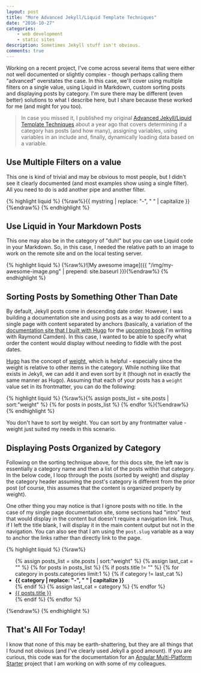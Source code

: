 ```yaml
---
layout: post
title: "More Advanced Jekyll/Liquid Template Techniques"
date: "2016-10-27"
categories: 
    - web development
    - static sites
description: Sometimes Jekyll stuff isn't obvious.
comments: true
---
```


Working on a recent project, I've come across several items that were either not well documented or slightly complex - though perhaps calling them "advanced" overstates the case. In this case, we'll cover using multiple filters on a single value, using Liquid in Markdown, custom sorting posts and displaying posts by category. I'm sure there may be different (even better) solutions to what I describe here, but I share because these worked for me (and might for you too).

> In case you missed it, I published my original [Advanced Jekyll/Liquid Template Techniques](https://remotesynthesis.com/blog/advanced-jekyll-templates) about a year ago that covers determining if a category has posts (and how many), assigning variables, using variables in an include and, finally, dynamically loading data based on a variable.<!--more-->

## Use Multiple Filters on a value

This one is kind of trivial and may be obvious to most people, but I didn't see it clearly documented (and most examples show using a single filter). All you need to do is add another pipe and another filter.

{% highlight liquid %}
{%raw%}{{ mystring | replace: "-", " " | capitalize  }}{%endraw%}
{% endhighlight %}

## Use Liquid in Your Markdown Posts

This one may also be in the category of "duh!" but you can use Liquid code in your Markdown. So, in this case, I needed the relative path to an image to work on the remote site and on the local testing server.

{% highlight liquid %}
{%raw%}![My awesome image]({{ "/img/my-awesome-image.png" | prepend: site.baseurl }}){%endraw%}
{% endhighlight %}

## Sorting Posts by Something Other Than Date

By default, Jekyll posts come in descending date order. However, I was building a documentation site and using posts as a way to add content to a single page with content separated by anchors (basically, a variation of the [documentation site that I built with Hugo](https://github.com/cfjedimaster/Static-Sites-Book/tree/master/ch4/docsite) for the [upcoming book](http://shop.oreilly.com/product/0636920051879.do) I'm writing with Raymond Camden). In this case, I wanted to be able to specify what order the content would display without needing to fiddle with the post dates.

[Hugo](https://gohugo.io/) has the concept of [weight](https://gohugo.io/templates/variables/), which is helpful - especially since the weight is relative to other items in the category. While nothing like that exists in Jekyll, we can add it and even sort by it (though not in exactly the same manner as Hugo). Assuming that each of your posts has a `weight` value set in its frontmatter, you can do the following:

{% highlight liquid %}
{%raw%}{% assign posts_list = site.posts | sort:"weight" %}
{% for posts in posts_list %}
{% endfor %}{%endraw%}
{% endhighlight %}

You don't have to sort by weight. You can sort by any frontmatter value - weight just suited my needs in this scenario.

## Displaying Posts Organized by Category

Following on the sorting technique above, for this docs site, the left nav is essentially a category name and then a list of the posts within that category. In the below code, I loop through the posts (sorted by weight) and display the category header assuming the post's category is different from the prior post (of course, this assumes that the content is organized properly by weight).

One other thing you may notice is that I ignore posts with no title. In the case of my single page documentation site, some sections had "intro" text that would display in the content but doesn't require a navigation link. Thus, if I left the title blank, I will display it in the main content output but not in the navigation. You can also see that I am using the `post.slug` variable as a way to anchor the links rather than directly link to the page.

{% highlight liquid %}
{%raw%}<ul class="docs-nav">
{% assign posts_list = site.posts | sort:"weight" %}
{% assign last_cat = "" %}
{% for posts in posts_list %}
    {% if posts.title != "" %}
        {% for category in posts.categories limit:1 %}
            {% if category != last_cat %}
    <li><strong>{{ category | replace: "-", " " | capitalize  }}</strong></li>
            {% endif %}
            {% assign last_cat = category %}
        {% endfor %}
    <li><a href="#{{ posts.slug }}" class="cc-active">{{ posts.title }}</a></li>
    {% endif %}
{% endfor %}
</ul>{%endraw%}
{% endhighlight %}

## That's All For Today!

I know that none of this may be earth-shattering, but they are all things that I found not obvious (and I've clearly used Jekyll a good amount). If you are curious, this code was for the documentation for an [Angular Multi-Platform Starter](https://jlooper.github.io/angular-starter/) project that I am working on with some of my colleagues.